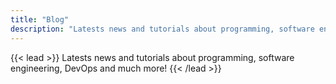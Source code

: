 ```yaml
---
title: "Blog"
description: "Latests news and tutorials about programming, software engineering, DevOps and much more!"
---
```


{{< lead >}}
Latests news and tutorials about programming, software engineering, DevOps and much more!
{{< /lead >}}

